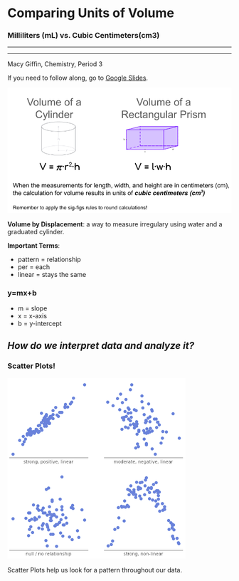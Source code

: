 # Comparing Units of Volume

### Milliliters (mL) vs. Cubic Centimeters(cm3)

--- 
---

Macy Giffin, 
Chemistry,
Period 3

If you need to follow along, go to [Google Slides](https://docs.google.com/presentation/d/1c7vPk1eYHkVrp-2UxyqwqO7Wie4FsobWDpehBEnFPt0/edit#slide=id.g15730b73c2d_0_69 "Comparing Units of Volume").

![Volume](Images/volume.png "Volume")

**Volume by Displacement**: a way to measure irregulary using water and a graduated cylinder.

**Important Terms**:

- pattern = relationship
- per = each
- linear = stays the same

### y=mx+b
- m = slope
- x = x-axis
- b = y-intercept

*How do we interpret data and analyze it?*
-- 
### Scatter Plots!

![Scatter Plots](Images/scatterplots.png "Scatter Plots")

Scatter Plots help us look for a pattern throughout our data.